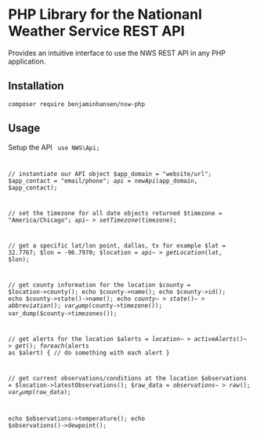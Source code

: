 # PHP Library for the Nationanl Weather Service REST API

Provides an intuitive interface to use the NWS REST API in any PHP application.

## Installation
<code>composer require benjaminhansen/nsw-php</code>

## Usage
Setup the API
<code>
use NWS\Api;

// instantiate our API object
$app_domain = "website/url";
$app_contact = "email/phone";
$api = new Api($app_domain, $app_contact);

// set the timezone for all date objects returned
$timezone = "America/Chicago";
$api->setTimezone($timezone);

// get a specific lat/lon point, dallas, tx for example
$lat = 32.7767;
$lon = -96.7970;
$location = $api->getLocation($lat, $lon);

// get county information for the location
$county = $location->county();
echo $county->name();
echo $county->id();
echo $county->state()->name();
echo $county->state()->abbreviation();
var_dump($county->timezone());
var_dump($county->timezones());

// get alerts for the location
$alerts = $location->activeAlerts()->get();
foreach($alerts as $alert) {
    // do something with each alert
}

// get current observations/conditions at the location
$observations = $location->latestObservations();
$raw_data = $observations->raw();
var_dump($raw_data);

echo $observations->temperature();
echo $observations()->dewpoint();

</code>
